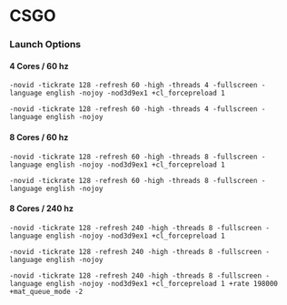 # CSGO

### Launch Options

#### 4 Cores / 60 hz

`-novid -tickrate 128 -refresh 60 -high -threads 4 -fullscreen -language english -nojoy -nod3d9ex1 +cl_forcepreload 1`

`-novid -tickrate 128 -refresh 60 -high -threads 4 -fullscreen -language english -nojoy`

#### 8 Cores / 60 hz

`-novid -tickrate 128 -refresh 60 -high -threads 8 -fullscreen -language english -nojoy -nod3d9ex1 +cl_forcepreload 1`

`-novid -tickrate 128 -refresh 60 -high -threads 8 -fullscreen -language english -nojoy`

#### 8 Cores / 240 hz

`-novid -tickrate 128 -refresh 240 -high -threads 8 -fullscreen -language english -nojoy -nod3d9ex1 +cl_forcepreload 1`

`-novid -tickrate 128 -refresh 240 -high -threads 8 -fullscreen -language english -nojoy`

`-novid -tickrate 128 -refresh 240 -high -threads 8 -fullscreen -language english -nojoy -nod3d9ex1 +cl_forcepreload 1 +rate 198000 +mat_queue_mode -2`
